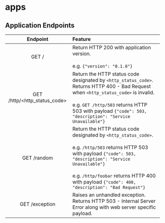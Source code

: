 # apps

## Application Endpoints

|Endpoint|Feature|
| :----: | :---- |
|GET /|Return HTTP 200 with application version.<br><br>e.g. `{"version": "0.1.0"}`|
|GET /http/<http_status_code>|Return the HTTP status code designated by `<http_status_code>`. Returns HTTP 400 - Bad Request when `<http_status_code>` is invalid.<br><br>e.g. `GET /http/503` returns HTTP 503 with payload `{"code": 503, "description": "Service Unavailable"}`|
|GET  /random|Return the HTTP status code designated by `<http_status_code>`.<br><br>e.g. `/http/503` returns HTTP 503 with payload `{"code": 503, "description": "Service Unavailable"}`<br><br> e.g. `/http/foobar` returns HTTP 400 with payload `{"code": 400, "description": "Bad Request"}`|
|GET /exception|Raises an unhandled exception. Returns HTTP 503 - Internal Server Error along with web server specific payload.|